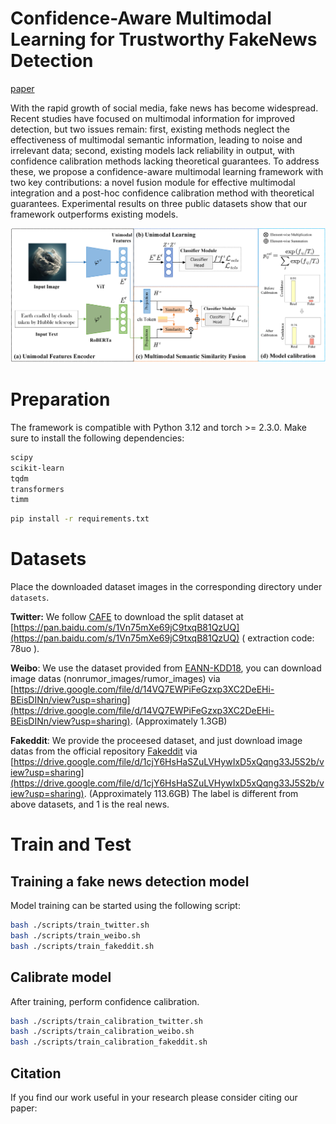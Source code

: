 # Confidence-Aware Multimodal Learning for Trustworthy FakeNews Detection

[paper]()

With the rapid growth of social media, fake news has become widespread. Recent studies have focused on multimodal information for improved detection, but two issues remain: first, existing methods neglect the effectiveness of multimodal semantic information, leading to noise and irrelevant data; second, existing models lack reliability in output, with confidence calibration methods lacking theoretical guarantees. To address these, we propose a confidence-aware multimodal learning framework with two key contributions: a novel fusion module for effective multimodal integration and a post-hoc confidence calibration method with theoretical guarantees. Experimental results on three public datasets show that our framework outperforms existing models.

![Image 2](results/fig2_5.png)

# Preparation

The framework is compatible with Python 3.12 and torch >= 2.3.0. Make sure to install the following dependencies:
```bash
scipy
scikit-learn
tqdm
transformers
timm
```

```bash
pip install -r requirements.txt
```

# Datasets
Place the downloaded dataset images in the corresponding directory under `datasets`.

**Twitter:** We follow [CAFE](https://github.com/cyxanna/CAFE) to download the split dataset at [https://pan.baidu.com/s/1Vn75mXe69jC9txqB81QzUQ](https://pan.baidu.com/s/1Vn75mXe69jC9txqB81QzUQ) ( extraction code: 78uo ).

**Weibo**: We use the dataset provided from [EANN-KDD18](https://github.com/yaqingwang/EANN-KDD18), you can download image datas (nonrumor_images/rumor_images) via [https://drive.google.com/file/d/14VQ7EWPiFeGzxp3XC2DeEHi-BEisDINn/view?usp=sharing](https://drive.google.com/file/d/14VQ7EWPiFeGzxp3XC2DeEHi-BEisDINn/view?usp=sharing). (Approximately 1.3GB)

**Fakeddit**: We provide  the proceesed dataset, and just download image datas from the official repository [Fakeddit](https://github.com/entitize/Fakeddit) via [https://drive.google.com/file/d/1cjY6HsHaSZuLVHywIxD5xQqng33J5S2b/view?usp=sharing](https://drive.google.com/file/d/1cjY6HsHaSZuLVHywIxD5xQqng33J5S2b/view?usp=sharing). (Approximately 113.6GB) The label is different from above datasets, and 1 is the real news.

# Train and Test

## Training a fake news detection model
Model training can be started using the following script:

```bash
bash ./scripts/train_twitter.sh
bash ./scripts/train_weibo.sh
bash ./scripts/train_fakeddit.sh
```

## Calibrate model
After training, perform confidence calibration.
```bash
bash ./scripts/train_calibration_twitter.sh
bash ./scripts/train_calibration_weibo.sh
bash ./scripts/train_calibration_fakeddit.sh
```

## Citation
If you find our work useful in your research please consider citing our paper:
<!-- ```
@misc{CacheTest,
  author =        {T. Ralphs},
  publisher =     {INFORMS Journal on Computing},
  title =         {{CacheTest}},
  year =          {2020},
  doi =           {10.1287/ijoc.2019.0000.cd},
  url =           {https://github.com/INFORMSJoC/2019.0000},
  note =          {Available for download at https://github.com/INFORMSJoC/2019.0000},
}  
``` -->